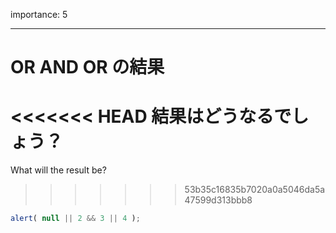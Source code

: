 importance: 5

---

# OR AND OR の結果

<<<<<<< HEAD
結果はどうなるでしょう？
=======
What will the result be?
>>>>>>> 53b35c16835b7020a0a5046da5a47599d313bbb8

```js
alert( null || 2 && 3 || 4 );
```
